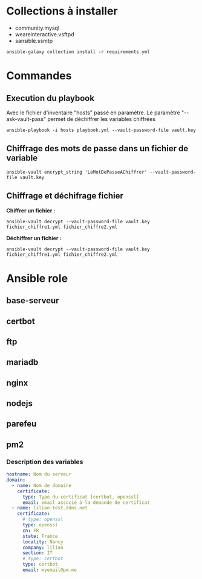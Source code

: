 # Collections à installer
- community.mysql
- weareinteractive.vsftpd
- sansible.ssmtp

```
ansible-galaxy collection install -r requirements.yml
```

# Commandes
## Execution du playbook
Avec le fichier d'inventaire "hosts" passé en paramètre.
Le paramètre "--ask-vault-pass" permet de déchiffrer les variables chiffrées
```
ansible-playbook -i hosts playbook.yml --vault-password-file vault.key
```

## Chiffrage des mots de passe dans un fichier de variable
```
ansible-vault encrypt_string 'LeMotDePasseAChiffrer' --vault-password-file vault.key
```

## Chiffrage et déchifrage fichier
**Chiffrer un fichier :**
```
ansible-vault decrypt --vault-password-file vault.key fichier_chiffre1.yml fichier_chiffre2.yml
```

**Déchiffrer un fichier :**
```
ansible-vault decrypt --vault-password-file vault.key fichier_chiffre1.yml fichier_chiffre2.yml
```

# Ansible role
## base-serveur

## certbot

## ftp

## mariadb

## nginx

## nodejs

## parefeu

## pm2

### Description des variables
``` yml
hostname: Nom du serveur
domain:
  - name: Nom de domaine
    certificate: 
      type: Type du certificat [certbot, openssl]
      email: email associé à la demande de certificat
  - name: lilian-test.ddns.net
    certificate: 
      # type: openssl
      type: openssl
      cn: FR
      state: France
      locality: Nancy
      company: lilian
      section: IT
      # type: certbot
      type: certbot
      email: myemail@pm.me 
```